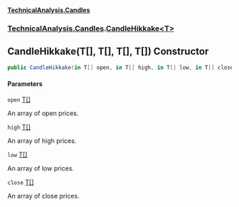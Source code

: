 #### [TechnicalAnalysis.Candles](TechnicalAnalysis.Candles.md 'TechnicalAnalysis.Candles')
### [TechnicalAnalysis.Candles](TechnicalAnalysis.Candles.md#TechnicalAnalysis.Candles 'TechnicalAnalysis.Candles').[CandleHikkake&lt;T&gt;](CandleHikkake_T_.md 'TechnicalAnalysis.Candles.CandleHikkake<T>')

## CandleHikkake(T[], T[], T[], T[]) Constructor

```csharp
public CandleHikkake(in T[] open, in T[] high, in T[] low, in T[] close);
```
#### Parameters

<a name='TechnicalAnalysis.Candles.CandleHikkake_T_.CandleHikkake(T[],T[],T[],T[]).open'></a>

`open` [T](CandleHikkake_T_.md#TechnicalAnalysis.Candles.CandleHikkake_T_.T 'TechnicalAnalysis.Candles.CandleHikkake<T>.T')[[]](https://docs.microsoft.com/en-us/dotnet/api/System.Array 'System.Array')

An array of open prices.

<a name='TechnicalAnalysis.Candles.CandleHikkake_T_.CandleHikkake(T[],T[],T[],T[]).high'></a>

`high` [T](CandleHikkake_T_.md#TechnicalAnalysis.Candles.CandleHikkake_T_.T 'TechnicalAnalysis.Candles.CandleHikkake<T>.T')[[]](https://docs.microsoft.com/en-us/dotnet/api/System.Array 'System.Array')

An array of high prices.

<a name='TechnicalAnalysis.Candles.CandleHikkake_T_.CandleHikkake(T[],T[],T[],T[]).low'></a>

`low` [T](CandleHikkake_T_.md#TechnicalAnalysis.Candles.CandleHikkake_T_.T 'TechnicalAnalysis.Candles.CandleHikkake<T>.T')[[]](https://docs.microsoft.com/en-us/dotnet/api/System.Array 'System.Array')

An array of low prices.

<a name='TechnicalAnalysis.Candles.CandleHikkake_T_.CandleHikkake(T[],T[],T[],T[]).close'></a>

`close` [T](CandleHikkake_T_.md#TechnicalAnalysis.Candles.CandleHikkake_T_.T 'TechnicalAnalysis.Candles.CandleHikkake<T>.T')[[]](https://docs.microsoft.com/en-us/dotnet/api/System.Array 'System.Array')

An array of close prices.